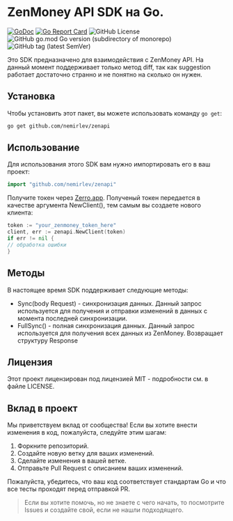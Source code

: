 # ZenMoney API SDK на Go.

[![GoDoc](https://godoc.org/github.com/zenapi/zenapi?status.svg)](https://godoc.org/github.com/nemirlev/zenapi)
[![Go Report Card](https://goreportcard.com/badge/github.com/nemirlev/zenapi)](https://goreportcard.com/report/github.com/nemirlev/zenapi)
![GitHub License](https://img.shields.io/github/license/nemirlev/zenapi)
![GitHub go.mod Go version (subdirectory of monorepo)](https://img.shields.io/github/go-mod/go-version/nemirlev/zenapi)
![GitHub tag (latest SemVer)](https://img.shields.io/github/v/tag/nemirlev/zenapi)

Это SDK предназначено для взаимодействия с ZenMoney API. На данный момент поддерживает только метод diff, так как
suggestion работает достаточно странно и не понятно на сколько он нужен.

## Установка

Чтобы установить этот пакет, вы можете использовать команду `go get`:

```bash
go get github.com/nemirlev/zenapi
```

## Использование

Для использования этого SDK вам нужно импортировать его в ваш проект:

```go
import "github.com/nemirlev/zenapi"
```

Получите токен через [Zerro.app](https://zerro.app/token). Полученый токен передается в качестве аргумента NewClient(), тем самым вы создаете нового клиента:
```go
token := "your_zenmoney_token_here"
client, err := zenapi.NewClient(token)
if err != nil {
// обработка ошибки
}
```

## Методы

В настоящее время SDK поддерживает следующие методы:

* Sync(body Request) - синхронизация данных. Данный запрос используется для получения и отправки изменений в данных с
  момента
  последней синхронизации.
* FullSync() - полная синхронизация данных. Данный запрос используется для получения всех данных из ZenMoney. Возвращает
  структуру Response

## Лицензия

Этот проект лицензирован под лицензией MIT - подробности см. в файле LICENSE.

## Вклад в проект

Мы приветствуем вклад от сообщества! Если вы хотите внести изменения в код, пожалуйста, следуйте этим шагам:

1. Форкните репозиторий.
2. Создайте новую ветку для ваших изменений.
3. Сделайте изменения в вашей ветке.
4. Отправьте Pull Request с описанием ваших изменений.

Пожалуйста, убедитесь, что ваш код соответствует стандартам Go и что все тесты проходят перед отправкой PR.

> Если вы хотите помочь, но не знаете с чего начать, то посмотрите Issues и создайте свой, если не нашли подходящего.